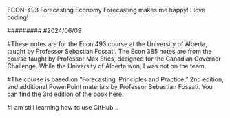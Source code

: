 ECON-493 Forecasting Economy
Forecasting makes me happy!
I love coding!

#########
#2024/06/09

#These notes are for the Econ 493 course at the University of Alberta, taught by Professor Sebastian Fossati. The Econ 385 notes are from the course taught by Professor Max Sties, designed for the Canadian Governor Challenge. While the University of Alberta won, I was not on the team.

#The course is based on “Forecasting: Principles and Practice,” 2nd edition, and additional PowerPoint materials by Professor Sebastian Fossati. 
You can find the 3rd edition of the book here.

#I am still learning how to use GitHub...
